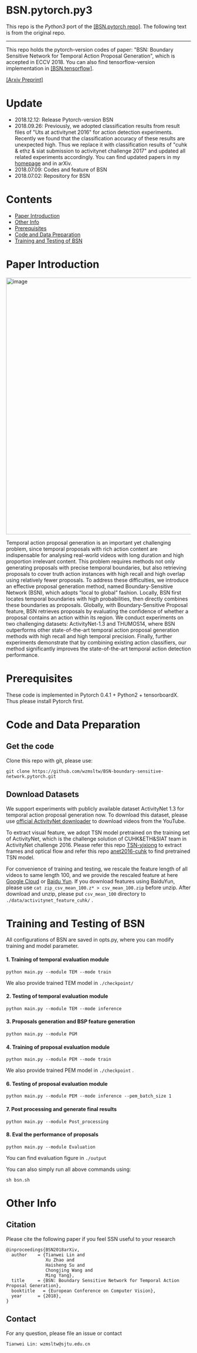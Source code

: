 # BSN.pytorch.py3

This repo is the _Python3_ port of the [[BSN.pytorch repo]](https://github.com/wzmsltw/BSN-boundary-sensitive-network.pytorch). The following text is from the original repo.

---------------------- 

This repo holds the pytorch-version codes of paper: "BSN: Boundary Sensitive Network for Temporal Action Proposal Generation", which is accepted in ECCV 2018. You can also find tensorflow-version implementation in [[BSN.tensorflow]](https://github.com/wzmsltw/BSN-boundary-sensitive-network).

[[Arxiv Preprint]](http://arxiv.org/abs/1806.02964)

# Update

* 2018.12.12: Release Pytorch-version BSN
* 2018.09.26: Previously, we adopted classification results from result files of "Uts at activitynet 2016" for action detection experiments. Recently we found that the classification accuracy of these results are unexpected high. Thus we replace it with classification results of "cuhk & ethz & siat submission to activitynet challenge 2017" and updated all related experiments accordingly. You can find updated papers in my [homepage](wzmsltw.github.io) and in arXiv.
* 2018.07.09: Codes and feature of BSN
* 2018.07.02: Repository for BSN



# Contents

* [Paper Introduction](#paper-introduction)
* [Other Info](#other-info)
* [Prerequisites](#prerequisites)
* [Code and Data Preparation](#Code_and_Data_Preparation)
* [Training and Testing  of BSN](#Training_and_Testing_of_BSN)

# Paper Introduction

 <img src="./paper_pic/eccv_overview.jpg" width = "700" alt="image" align=center />

Temporal action proposal generation is an important yet challenging problem, since temporal proposals with rich action content are indispensable for analysing real-world videos with long duration and high proportion irrelevant content. This problem requires methods not only generating proposals with precise temporal boundaries, but also retrieving proposals to cover truth action instances with high recall and high overlap using relatively fewer proposals. To address these difficulties, we introduce an effective proposal generation method, named Boundary-Sensitive Network (BSN), which adopts “local to global” fashion. Locally, BSN first locates temporal boundaries with high probabilities, then directly combines these boundaries as proposals. Globally, with Boundary-Sensitive Proposal feature, BSN retrieves proposals by evaluating the confidence of whether a proposal contains an action within its region. We conduct experiments on two challenging datasets: ActivityNet-1.3 and THUMOS14, where BSN outperforms other state-of-the-art temporal action proposal generation methods with high recall and high temporal precision. Finally, further experiments demonstrate that by combining existing action classifiers, our method significantly improves the state-of-the-art temporal action detection performance.


# Prerequisites

These code is  implemented in Pytorch 0.4.1 + Python2 + tensorboardX. Thus please install Pytorch first.

# Code and Data Preparation

## Get the code

Clone this repo with git, please use:

```
git clone https://github.com/wzmsltw/BSN-boundary-sensitive-network.pytorch.git
```



## Download Datasets

We support experiments with publicly available dataset ActivityNet 1.3 for temporal action proposal generation now. To download this dataset, please use [official ActivityNet downloader](https://github.com/activitynet/ActivityNet/tree/master/Crawler) to download videos from the YouTube.

To extract visual feature, we adopt TSN model pretrained on the training set of ActivityNet, which is the challenge solution of CUHK&ETH&SIAT team in ActivityNet challenge 2016. Please refer this repo [TSN-yjxiong](https://github.com/yjxiong/temporal-segment-networks) to extract frames and optical flow and refer this repo [anet2016-cuhk](https://github.com/yjxiong/anet2016-cuhk) to find pretrained TSN model.

For convenience of training and testing, we rescale the feature length of all videos to same length 100, and we provide the rescaled feature at here [Google Cloud](https://drive.google.com/file/d/1ISemndlSDS2FtqQOKL0t3Cjj9yk2yznF/view?usp=sharing) or [Baidu Yun](). If you download features using BaiduYun, please use `cat zip_csv_mean_100.z* > csv_mean_100.zip` before unzip. After download and unzip, please put `csv_mean_100` directory to `./data/activitynet_feature_cuhk/` .

# Training and Testing  of BSN

All configurations of BSN are saved in opts.py, where you can modify training and model parameter.


#### 1. Training of temporal evaluation module


```
python main.py --module TEM --mode train
```

We also provide trained TEM model in `./checkpoint/`

#### 2. Testing of temporal evaluation module

```
python main.py --module TEM --mode inference
```

#### 3. Proposals generation and BSP feature generation

```
python main.py --module PGM
```

#### 4. Training of proposal evaluation module

```
python main.py --module PEM --mode train
```

We also provide trained PEM model in `./checkpoint` .

#### 6. Testing of proposal evaluation module

```
python main.py --module PEM --mode inference --pem_batch_size 1
```

#### 7. Post processing and generate final results

```
python main.py --module Post_processing
```

#### 8. Eval the performance of proposals

```
python main.py --module Evaluation
```

You can find evaluation figure in `./output`

You can also simply run all above commands using:

```
sh bsn.sh
```

# Other Info

## Citation


Please cite the following paper if you feel SSN useful to your research

```
@inproceedings{BSN2018arXiv,
  author    = {Tianwei Lin and
               Xu Zhao and
               Haisheng Su and
               Chongjing Wang and
               Ming Yang},
  title     = {BSN: Boundary Sensitive Network for Temporal Action Proposal Generation},
  booktitle   = {European Conference on Computer Vision},
  year      = {2018},
}
```


## Contact
For any question, please file an issue or contact
```
Tianwei Lin: wzmsltw@sjtu.edu.cn
```
